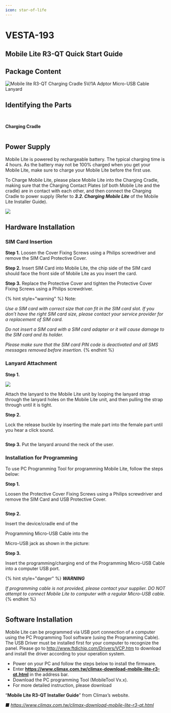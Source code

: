 ```yaml
---
icon: star-of-life
---
```


# VESTA-193

## Mobile Lite R3-QT Quick Start Guide

## **Package Content**

![Mobile lite R3-QT             Charging Cradle            5V/1A Adptor                                           Micro-USB                                             Cable Lanyard ](<.gitbook/assets/1 (69).png>)

## **Identifying the Parts**

<figure><img src=".gitbook/assets/1 (1) (1) (1) (1) (1) (1) (1) (1).png" alt=""><figcaption></figcaption></figure>

<figure><img src=".gitbook/assets/2 (4).png" alt=""><figcaption></figcaption></figure>

**Charging Cradle**

<figure><img src=".gitbook/assets/3 (3).png" alt=""><figcaption></figcaption></figure>

## **Power Supply**

Mobile Lite is powered by rechargeable battery. The typical charging time is 4 hours. As the battery may not be 100% charged when you get your Mobile Lite, make sure to charge your Mobile Lite before the first use.

To Charge Mobile Lite, please place Mobile Lite into the Charging Cradle, making sure that the Charging Contact Plates (of both Mobile Lite and the cradle) are in contact with each other, and then connect the Charging Cradle to power supply (Refer to _**3.2. Charging Mobile Lite**_ of the Mobile Lite Installer Guide).

![](<.gitbook/assets/17 (25).png>)

## **Hardware Installation**

### **SIM Card Insertion**

**Step 1.** Loosen the Cover Fixing Screws using a Philips screwdriver and remove the SIM Card Protective Cover.

**Step 2.** Insert SIM Card into Mobile Lite, the chip side of the SIM card should face the front side of Mobile Lite as you insert the card.

**Step 3.** Replace the Protective Cover and tighten the Protective Cover Fixing Screws using a Philips screwdriver.

{% hint style="warning" %}
Note:

_Use a SIM card with correct size that can fit in the SIM card slot. If you don’t have the right SIM card size, please contact your service provider for a replacement of SIM card._

_Do not insert a SIM card with a SIM card adapter or it will cause damage to the SIM card and its holder._

_Please make sure that the SIM card PIN code is deactivated and all SMS messages removed before insertion._
{% endhint %}

### **Lanyard Attachment**

**Step 1.**

![](<.gitbook/assets/20 (13).jpeg>)

Attach the lanyard to the Mobile Lite unit by looping the lanyard strap through the lanyard holes on the Mobile Lite unit, and then pulling the strap through until it is tight.

**Step 2.**

Lock the release buckle by inserting the male part into the female part until you hear a click sound.

<figure><img src=".gitbook/assets/4 (1) (1) (1) (1) (1) (1) (1) (1).png" alt=""><figcaption></figcaption></figure>

**Step 3.** Put the lanyard around the neck of the user.

### **Installation for Programming**

To use PC Programming Tool for programming Mobile Lite, follow the steps below:

**Step 1.**

Loosen the Protective Cover Fixing Screws using a Philips screwdriver and remove the SIM Card and USB Protective Cover.

<figure><img src=".gitbook/assets/5 (1) (1) (1) (1) (1).png" alt=""><figcaption></figcaption></figure>

**Step 2.**

Insert the device/cradle end of the

Programming Micro-USB Cable into the

Micro-USB jack as shown in the picture:

**Step 3.**

Insert the programming/charging end of the Programming Micro-USB Cable into a computer USB port.

{% hint style="danger" %}
_**WARNING**_

_If programming cable is not provided, please contact your supplier. DO NOT attempt to connect Mobile Lite to computer with a regular Micro-USB cable._
{% endhint %}

<figure><img src=".gitbook/assets/6 (1) (1) (1) (1) (1) (1).png" alt=""><figcaption></figcaption></figure>

## **Software Installation**

Mobile Lite can be programmed via USB port connection of a computer using the PC Programming Tool software (using the Programming Cable). The USB Driver must be installed first for your computer to recognize the panel. Please go to http://www.ftdichip.com/Drivers/VCP.htm to download and install the driver according to your operation system.

* Power on your PC and follow the steps below to install the firmware.
* Enter **https://www.climax.com.tw/climax-download-mobile-lite-r3-qt.html** in the address bar.
* Download the PC programming Tool (MobileTool Vx.x).
* For more detailed instruction, please download

“**Mobile Lite R3-QT Installer Guide**” from Climax’s website.

_■ https://www.climax.com.tw/climax-download-mobile-lite-r3-qt.html_

<figure><img src=".gitbook/assets/7 (1) (1) (1) (1) (1) (1) (1) (1).png" alt=""><figcaption></figcaption></figure>
